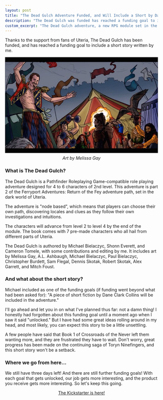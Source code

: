 ```yaml
---
layout: post
title: "The Dead Gulch Adventure Funded, and Will Include a Short by Dane"
description: "The Dead Gulch was funded has reached a funding goal to include a short story from Dane."
custom_excerpt: "The Dead Gulch adventure, a new RPG module set in the world of Uteria, is now funded and has reached a funding goal to include a short story written by me..."
---
```


Thanks to the support from fans of Uteria, The Dead Gulch has been funded, and has reached a funding goal to include a short story written by me.

<div style="text-align: center;"><img src="/media/blog-images/the-dead-gulch.jpg" alt="The Dead Gulch Art by Melissa Gay" class="aligncenter border img-large" style="margin-bottom: 5px;"><p style="margin-top:0;padding-top:0;font-style:italic;">Art by Melissa Gay</p></div>

<h3>What is The Dead Gulch?</h3>

The Dead Gulch is a Pathfinder Roleplaying Game-compatible role playing adventure designed for 4 to 6 characters of 2nd level. This adventure is part 2 of the Ferryport Adventures: Return of the Fey adventure path, set in the dark world of Uteria.

The adventure is "node based", which means that players can choose their own path, discovering locales and clues as they follow their own investigations and intuitions. 

The characters will advance from level 2 to level 4 by the end of the module. The book comes with 7 pre-made characters who all hail from different parts of Uteria.
 
The Dead Gulch is authored by Michael Bielaczyc, Shonn Everett, and Cameron Tomele, with some contributions and editing by me. It includes art by Melissa Gay, A.L. Ashbaugh, Michael Bielaczyc, Paul Bielaczyc, Christopher Burdett, Sam Flegal, Dennis Skotak, Robert Skotak, Alex Garrett, and Mitch Foust.
 
<h3>And what about the short story?</h3>
 
Michael included as one of the funding goals (if funding went beyond what had been asked for): "A piece of short fiction by Dane Clark Collins will be included in the adventure."

I'll go ahead and let you in on what I've planned thus far: not a damn thing! I honestly had forgotten about this funding goal until a moment ago when I saw it said "unlocked." But I have had some great ideas rolling around in my head, and most likely, you can expect this story to be a little unsettling.

A few people have said that Book 1 of Crossroads of the Never left them wanting more, and they are frustrated they have to wait. Don't worry, great progress has been made on the continuing saga of Toryn Ninefingers, and this short story won't be a setback.

<h3>Where we go from here...</h3>

We still have three days left! And there are still further funding goals! With each goal that gets unlocked, our job gets more interesting, and the product you receive gets more interesting. So let's keep this going.

<center><a href="https://www.kickstarter.com/projects/michaelbielaczyc/the-dead-gulch-a-story-driven-pathfinder-mystery-a" class="button">The Kickstarter is here!</a></center>